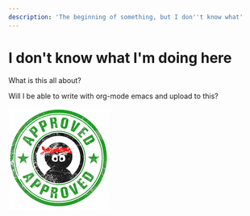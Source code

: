 ```yaml
---
description: 'The beginning of something, but I don''t know what'
---
```


# I don't know what I'm doing here

What is this all about?

Will I be able to write with org-mode emacs and upload to this?

![kickserv-tested, norman-approved](.gitbook/assets/approved.png)

